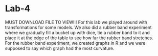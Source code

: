 # Lab-4
MUST DOWNLOAD FILE TO VIEW!!! For this lab we played around with transformations for some models. We also did a rubber band experiment where we gradually fill a bucket up with dice, tie a rubber band to it and place it at the edge of the table to see how far the rubber band stretches. For the rubber band experiment, we created graphs in R and we were supposed to say which graph had the most curvature.
